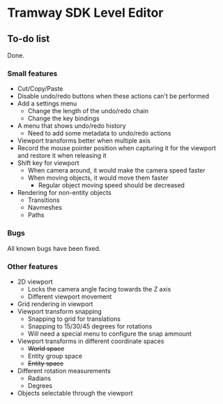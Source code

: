 # Tramway SDK Level Editor

## To-do list
Done.

### Small features
- Cut/Copy/Paste
- Disable undo/redo buttons when these actions can't be performed
- Add a settings menu
	- Change the length of the undo/redo chain
	- Change the key bindings
- A menu that shows undo/redo history
	- Need to add some metadata to undo/redo actions
- Viewport transforms better when multiple axis
- Record the mouse pointer position when capturing it for the viewport and restore it when releasing it
- Shift key for viewport
	- When camera around, it would make the camera speed faster
	- When moving objects, it would move them faster
		- Regular object moving speed should be decreased
- Rendering for non-entity objects
	- Transitions
	- Navmeshes
	- Paths


### Bugs
All known bugs have been fixed.
	
### Other features
- 2D viewport
	- Locks the camera angle facing towards the Z axis
	- Different viewport movement
- Grid rendering in viewport
- Viewport transform snapping
	- Snapping to grid for translations
	- Snapping to 15/30/45 degrees for rotations
	- Will need a special menu to configure the snap ammount
- Viewport transforms in different coordinate spaces
	- ~~World space~~
	- Entity group space
	- ~~Entity space~~
- Different rotation measurements
	- Radians
	- Degrees
- Objects selectable through the viewport
